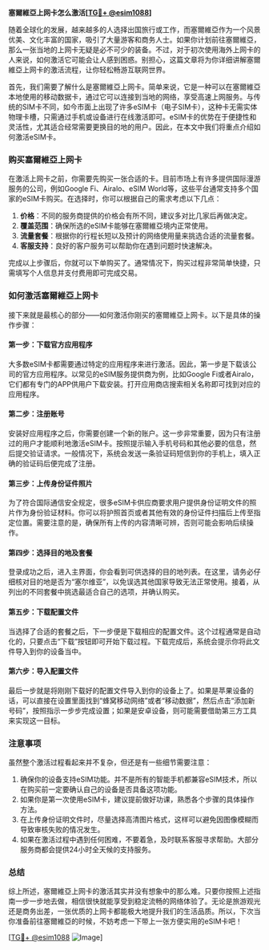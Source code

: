 **塞爾維亞上网卡怎么激活[[TG💪+ @esim1088](https://t.me/s/esim1088)]**

随着全球化的发展，越来越多的人选择出国旅行或工作，而塞爾維亞作为一个风景优美、文化丰富的国家，吸引了大量游客和商务人士。如果你计划前往塞爾維亞，那么一张当地的上网卡无疑是必不可少的装备。不过，对于初次使用海外上网卡的人来说，如何激活它可能会让人感到困惑。别担心，这篇文章将为你详细讲解塞爾維亞上网卡的激活流程，让你轻松畅游互联网世界。

首先，我们需要了解什么是塞爾維亞上网卡。简单来说，它是一种可以在塞爾維亞本地使用的移动数据卡，通过它可以连接到当地的网络，享受高速上网服务。与传统的SIM卡不同，如今市面上出现了许多eSIM卡（电子SIM卡），这种卡无需实体物理卡槽，只需通过手机或设备进行在线激活即可。eSIM卡的优势在于便捷性和灵活性，尤其适合经常需要更换目的地的用户。因此，在本文中我们将重点介绍如何激活eSIM卡。

### 购买塞爾維亞上网卡

在激活上网卡之前，你需要先购买一张合适的卡。目前市场上有许多提供国际漫游服务的公司，例如Google Fi、Airalo、eSIM World等，这些平台通常支持多个国家的eSIM卡购买。在选择时，你可以根据自己的需求考虑以下几点：

1. **价格**：不同的服务商提供的价格会有所不同，建议多对比几家后再做决定。
2. **覆盖范围**：确保所选的eSIM卡能够在塞爾維亞境内正常使用。
3. **流量套餐**：根据你的行程长短以及预计的网络使用量来挑选合适的流量套餐。
4. **客服支持**：良好的客户服务可以帮助你在遇到问题时快速解决。

完成以上步骤后，你就可以下单购买了。通常情况下，购买过程非常简单快捷，只需填写个人信息并支付费用即可完成交易。

### 如何激活塞爾維亞上网卡

接下来就是最核心的部分——如何激活你刚买的塞爾維亞上网卡。以下是具体的操作步骤：

#### 第一步：下载官方应用程序
大多数eSIM卡都需要通过特定的应用程序来进行激活。因此，第一步是下载该公司的官方应用程序。以常见的eSIM服务提供商为例，比如Google Fi或者Airalo，它们都有专门的APP供用户下载安装。打开应用商店搜索相关名称即可找到对应的应用程序。

#### 第二步：注册账号
安装好应用程序之后，你需要创建一个新的账户。这一步非常重要，因为只有注册过的用户才能顺利地激活eSIM卡。按照提示输入手机号码和其他必要的信息，然后提交验证请求。一般情况下，系统会发送一条验证码短信到你的手机上，填入正确的验证码后便完成了注册。

#### 第三步：上传身份证件照片
为了符合国际通信安全规定，很多eSIM卡供应商要求用户提供身份证明文件的照片作为身份验证材料。你可以将护照首页或者其他有效的身份证件扫描后上传至指定位置。需要注意的是，确保所有上传的内容清晰可辨，否则可能会影响后续操作。

#### 第四步：选择目的地及套餐
登录成功之后，进入主界面，你会看到可供选择的目的地列表。在这里，请务必仔细核对目的地是否为“塞尔维亚”，以免误选其他国家导致无法正常使用。接着，从列出的不同套餐中挑选最适合自己的选项，并确认购买。

#### 第五步：下载配置文件
当选择了合适的套餐之后，下一步便是下载相应的配置文件。这个过程通常是自动化的，只要点击“下载”按钮即可开始下载过程。下载完成后，系统会提示你将此文件导入到你的设备当中。

#### 第六步：导入配置文件
最后一步就是将刚刚下载好的配置文件导入到你的设备上了。如果是苹果设备的话，可以直接在设置里面找到“蜂窝移动网络”或者“移动数据”，然后点击“添加新号码”，按照指示一步步完成设置；如果是安卓设备，则可能需要借助第三方工具来实现这一目标。

### 注意事项

虽然整个激活过程看起来并不复杂，但还是有一些细节需要注意：

1. 确保你的设备支持eSIM功能。并不是所有的智能手机都兼容eSIM技术，所以在购买前一定要确认自己的设备是否具备这项功能。
2. 如果你是第一次使用eSIM卡，建议提前做好功课，熟悉各个步骤的具体操作方法。
3. 在上传身份证明文件时，尽量选择高清图片格式，这样可以避免因图像模糊而导致审核失败的情况发生。
4. 如果在激活过程中遇到任何困难，不要着急，及时联系客服寻求帮助。大部分服务商都会提供24小时全天候的支持服务。

### 总结

综上所述，塞爾維亞上网卡的激活其实并没有想象中的那么难。只要你按照上述指南一步一步地去做，相信很快就能享受到稳定流畅的网络体验了。无论是旅游观光还是商务出差，一张优质的上网卡都能极大地提升我们的生活品质。所以，下次当你准备前往塞爾維亞的时候，不妨考虑一下带上一张方便实用的eSIM卡吧！

[[TG💪+ @esim1088](https://t.me/s/esim1088) ![Image](https://i.postimg.cc/4NQfJmqS/Snipaste-2025-05-13-00-14-12.png)]